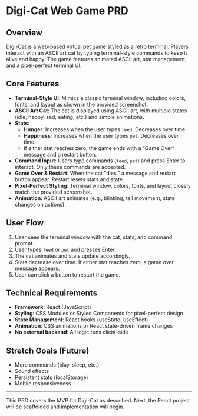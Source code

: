 # Digi-Cat Web Game PRD

## Overview
Digi-Cat is a web-based virtual pet game styled as a retro terminal. Players interact with an ASCII art cat by typing terminal-style commands to keep it alive and happy. The game features animated ASCII art, stat management, and a pixel-perfect terminal UI.

## Core Features
- **Terminal-Style UI**: Mimics a classic terminal window, including colors, fonts, and layout as shown in the provided screenshot.
- **ASCII Art Cat**: The cat is displayed using ASCII art, with multiple states (idle, happy, sad, eating, etc.) and simple animations.
- **Stats**:
  - **Hunger**: Increases when the user types `feed`. Decreases over time.
  - **Happiness**: Increases when the user types `pet`. Decreases over time.
  - If either stat reaches zero, the game ends with a "Game Over" message and a restart button.
- **Command Input**: Users type commands (`feed`, `pet`) and press Enter to interact. Only these commands are accepted.
- **Game Over & Restart**: When the cat "dies," a message and restart button appear. Restart resets stats and state.
- **Pixel-Perfect Styling**: Terminal window, colors, fonts, and layout closely match the provided screenshot.
- **Animation**: ASCII art animates (e.g., blinking, tail movement, state changes on actions).

## User Flow
1. User sees the terminal window with the cat, stats, and command prompt.
2. User types `feed` or `pet` and presses Enter.
3. The cat animates and stats update accordingly.
4. Stats decrease over time. If either stat reaches zero, a game over message appears.
5. User can click a button to restart the game.

## Technical Requirements
- **Framework**: React (JavaScript)
- **Styling**: CSS Modules or Styled Components for pixel-perfect design
- **State Management**: React hooks (useState, useEffect)
- **Animation**: CSS animations or React state-driven frame changes
- **No external backend**: All logic runs client-side

## Stretch Goals (Future)
- More commands (play, sleep, etc.)
- Sound effects
- Persistent stats (localStorage)
- Mobile responsiveness

---

This PRD covers the MVP for Digi-Cat as described. Next, the React project will be scaffolded and implementation will begin.
